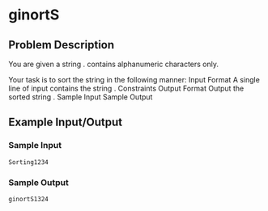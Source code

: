 # ginortS

## Problem Description
You are given a string . 
 contains alphanumeric characters only. 

Your task is to sort the string  in the following manner:
Input Format
A single line of input contains the string .
Constraints
Output Format
Output the sorted string .
Sample Input
Sample Output

## Example Input/Output
### Sample Input
```
Sorting1234
```
### Sample Output
```
ginortS1324
```
